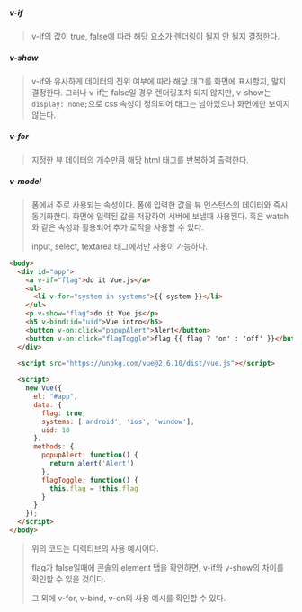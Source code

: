 ##### v-if

> v-if의 값이 true, false에 따라 해당 요소가 렌더링이 될지 안 될지 결정한다.



##### v-show

> v-if와 유사하게 데이터의 진위 여부에 따라 해당 태그를 화면에 표시할지, 말지 결정한다. 그러나 v-if는 false일 경우 렌더링조차 되지 않지만, v-show는 `display: none;`으로 css 속성이 정의되어 태그는 남아있으나 화면에만 보이지 않는다.



##### v-for

> 지정한 뷰 데이터의 개수만큼 해당 html 태그를 반복하여 출력한다.



##### v-model

> 폼에서 주로 사용되는 속성이다. 폼에 입력한 값을 뷰 인스턴스의 데이터와 즉시 동기화한다. 화면에 입력된 값을 저장하여 서버에 보낼때 사용된다. 혹은 watch와 같은 속성과 활용되어 추가 로직을 사용할 수 있다.
>
> input, select, textarea 태그에서만 사용이 가능하다.



```html
<body>
  <div id="app">
    <a v-if="flag">do it Vue.js</a>
    <ul>
      <li v-for="system in systems">{{ system }}</li>
    </ul>
    <p v-show="flag">do it Vue.js</p>
    <h5 v-bind:id="uid">Vue intro</h5>
    <button v-on:click="popupAlert">Alert</button>
    <button v-on:click="flagToggle">flag {{ flag ? 'on' : 'off' }}</button>
  </div>

  <script src="https://unpkg.com/vue@2.6.10/dist/vue.js"></script>
  
  <script>
    new Vue({
      el: "#app",
      data: {
        flag: true,
        systems: ['android', 'ios', 'window'],
        uid: 10
      },
      methods: {
        popupAlert: function() {
          return alert('Alert')
        },
        flagToggle: function() {
          this.flag = !this.flag
        }
      }
    });
  </script>
</body>
```

> 위의 코드는 디렉티브의 사용 예시이다.
>
> flag가 false일때에 콘솔의 element 탭을 확인하면, v-if와 v-show의 차이를 확인할 수 있을 것이다.
>
> 그 외에 v-for, v-bind, v-on의 사용 예시를 확인할 수 있다.